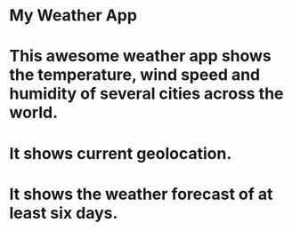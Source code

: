 # My Weather App

# This awesome weather app shows the temperature, wind speed and humidity of several cities across the world.

# It shows current geolocation.

# It shows the weather forecast of at least six days.
